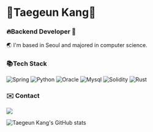 
# 👋Taegeun Kang👋
### 🔥Backend Developer  :rocket:
🌏 I'm based in Seoul and majored in computer science.

### 📚Tech Stack 

<img alt="Spring" src ="https://img.shields.io/badge/Spring-6DB33F.svg?&style=for-the-badge&logo=Spring&logoColor=white"/> <img alt="Python" src ="https://img.shields.io/badge/Python-3776AB.svg?&style=for-the-badge&logo=Python&logoColor=white"/> <img alt="Oracle" src ="https://img.shields.io/badge/Oracle-F80000.svg?&style=for-the-badge&logo=Oracle&logoColor=white"/> <img alt="Mysql" src ="https://img.shields.io/badge/Mysql-4479A1.svg?&style=for-the-badge&logo=Mysql&logoColor=white"/> <img alt="Solidity" src ="https://img.shields.io/badge/Solidity-363636.svg?&style=for-the-badge&logo=Solidity&logoColor=white"/> <img alt="Rust" src ="https://img.shields.io/badge/Rust-000000.svg?&style=for-the-badge&logo=Rust&logoColor=white"/>


### ✉️ Contact 
<a href="mailto:deankang0918@gmail.com" target="_blank"><img src="https://img.shields.io/badge/Gmail-EA4335?style=flat-square&logo=Gmail&logoColor=FFFFFF"/></a>


![Taegeun Kang's GitHub stats](https://github-readme-stats.vercel.app/api?username=taegeunkang&show_icons=true&count_private=true&text_color=FFFFFF&title_color=31A8FF&icon_color=F47D31&bg_color=000000&border_color=31A8FF)

